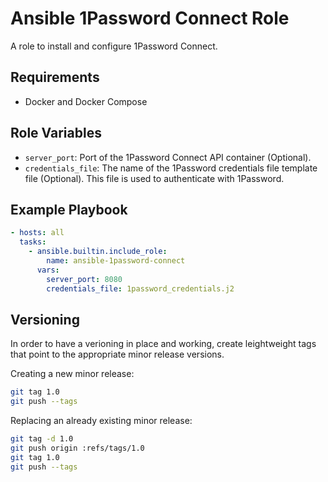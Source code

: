 # Ansible 1Password Connect Role

A role to install and configure 1Password Connect.

## Requirements

- Docker and Docker Compose

## Role Variables

- `server_port`: Port of the 1Password Connect API container (Optional). 
- `credentials_file`: The name of the 1Password credentials file template file (Optional). This file is used to authenticate with 1Password.

## Example Playbook

```yaml
- hosts: all
  tasks:
    - ansible.builtin.include_role:
        name: ansible-1password-connect
      vars:
        server_port: 8080
        credentials_file: 1password_credentials.j2
```

## Versioning

In order to have a verioning in place and working, create leightweight tags that point to the appropriate minor release versions.

Creating a new minor release:

```bash
git tag 1.0
git push --tags
```

Replacing an already existing minor release:

```bash
git tag -d 1.0
git push origin :refs/tags/1.0
git tag 1.0
git push --tags
```
